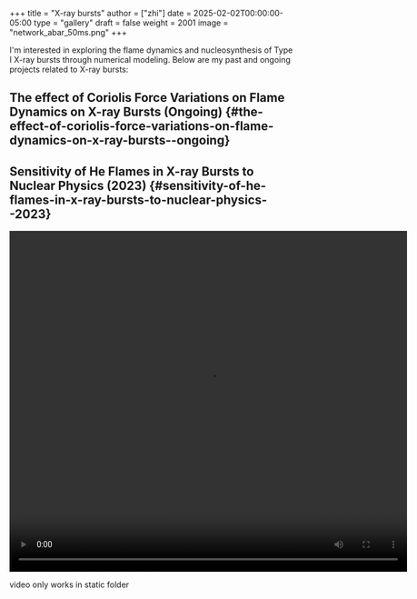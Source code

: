 +++
title = "X-ray bursts"
author = ["zhi"]
date = 2025-02-02T00:00:00-05:00
type = "gallery"
draft = false
weight = 2001
image = "network_abar_50ms.png"
+++

I'm interested in exploring the flame dynamics and nucleosynthesis of Type I X-ray bursts
through numerical modeling. Below are my past and ongoing projects related to X-ray bursts:


## The effect of Coriolis Force Variations on Flame Dynamics on X-ray Bursts (Ongoing) {#the-effect-of-coriolis-force-variations-on-flame-dynamics-on-x-ray-bursts--ongoing}


## Sensitivity of He Flames in X-ray Bursts to Nuclear Physics (2023) {#sensitivity-of-he-flames-in-x-ray-bursts-to-nuclear-physics--2023}

<video width="700" height="600" controls><source src="/videos/output.mp4" type="video/mp4">
Your browser does not support the video tag.</video>

video only works in static folder
